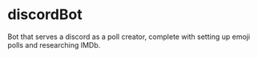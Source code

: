# discordBot
Bot that serves a discord as a poll creator, complete with setting up emoji polls and researching IMDb. 
